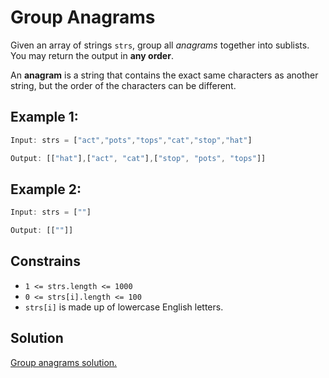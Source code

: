 # Group Anagrams

Given an array of strings `strs`, group all *anagrams* together into sublists. You may return the output in **any order**.

An **anagram** is a string that contains the exact same characters as another string, but the order of the characters can be different.

## Example 1:

```ts
Input: strs = ["act","pots","tops","cat","stop","hat"]

Output: [["hat"],["act", "cat"],["stop", "pots", "tops"]]
```

## Example 2:

```ts
Input: strs = [""]

Output: [[""]]
```

## Constrains

- `1 <= strs.length <= 1000`
- `0 <= strs[i].length <= 100`
- `strs[i]` is made up of lowercase English letters.


## Solution

[Group anagrams solution.](group-anagrams-solution.md)